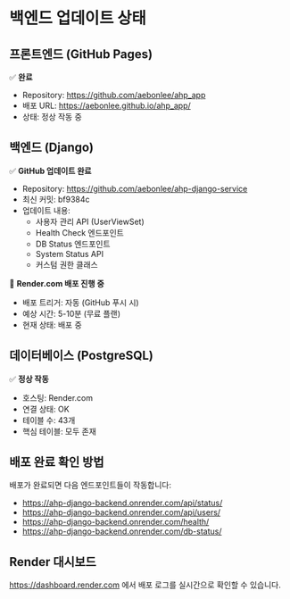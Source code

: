 # 백엔드 업데이트 상태

## 프론트엔드 (GitHub Pages)
✅ **완료**
- Repository: https://github.com/aebonlee/ahp_app
- 배포 URL: https://aebonlee.github.io/ahp_app/
- 상태: 정상 작동 중

## 백엔드 (Django)
✅ **GitHub 업데이트 완료**
- Repository: https://github.com/aebonlee/ahp-django-service
- 최신 커밋: bf9384c
- 업데이트 내용:
  * 사용자 관리 API (UserViewSet)
  * Health Check 엔드포인트
  * DB Status 엔드포인트
  * System Status API
  * 커스텀 권한 클래스

🔄 **Render.com 배포 진행 중**
- 배포 트리거: 자동 (GitHub 푸시 시)
- 예상 시간: 5-10분 (무료 플랜)
- 현재 상태: 배포 중

## 데이터베이스 (PostgreSQL)
✅ **정상 작동**
- 호스팅: Render.com
- 연결 상태: OK
- 테이블 수: 43개
- 핵심 테이블: 모두 존재

## 배포 완료 확인 방법
배포가 완료되면 다음 엔드포인트들이 작동합니다:
- https://ahp-django-backend.onrender.com/api/status/
- https://ahp-django-backend.onrender.com/api/users/
- https://ahp-django-backend.onrender.com/health/
- https://ahp-django-backend.onrender.com/db-status/

## Render 대시보드
https://dashboard.render.com 에서 배포 로그를 실시간으로 확인할 수 있습니다.
